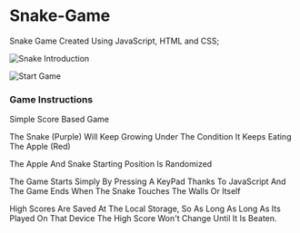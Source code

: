 # Snake-Game
Snake Game Created Using JavaScript, HTML and CSS;

![Snake Introduction](https://github.com/JosiasIsZero/Snake-Game/assets/105129441/9db6673e-f664-415d-8367-8ce38d667275)

![Start Game](https://github.com/JosiasIsZero/Snake-Game/assets/105129441/fc6cc66d-a9cc-45e4-83de-9ff01e4ce7c1)

### Game Instructions
Simple Score Based Game

The Snake (Purple) Will Keep Growing Under The Condition It Keeps Eating The Apple (Red)

The Apple And Snake Starting Position Is Randomized


The Game Starts Simply By Pressing A KeyPad Thanks To JavaScript
And The Game Ends When The Snake Touches The Walls Or Itself

High Scores Are Saved At The Local Storage, So As Long As Long As Its Played On That Device The High Score Won't Change Until It Is Beaten.
